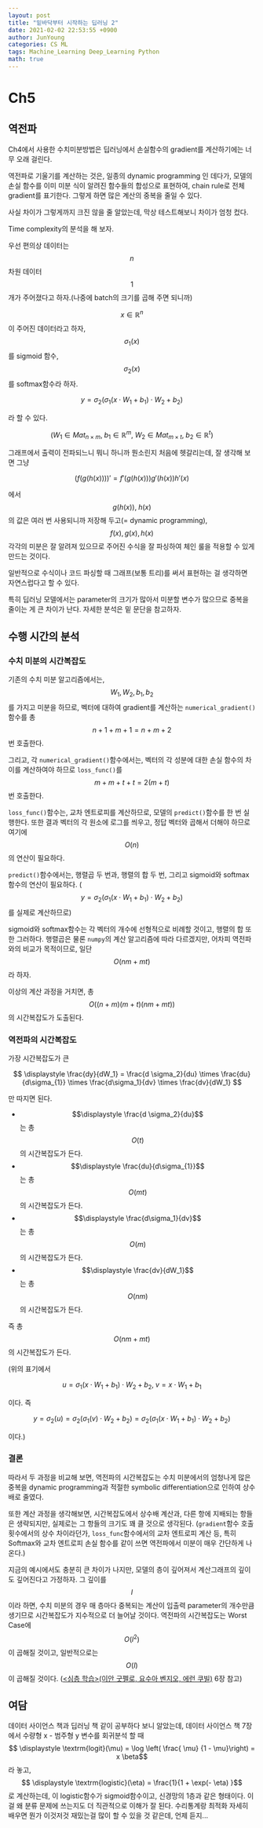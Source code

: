 ```yaml
---
layout: post
title: "밑바닥부터 시작하는 딥러닝 2"
date: 2021-02-02 22:53:55 +0900
author: JunYoung
categories: CS ML
tags: Machine_Learning Deep_Learning Python
math: true
---
```


# Ch5

## 역전파

Ch4에서 사용한 수치미분방법은 딥러닝에서 손실함수의 gradient를 계산하기에는 너무 오래 걸린다.

역전파로 기울기를 계산하는 것은, 일종의 dynamic programming 인 데다가, 모델의 손실 함수를
이미 미분 식이 알려진 함수들의 합성으로 표현하여, chain rule로 전체 gradient를 표기한다.
그렇게 하면 많은 계산의 중복을 줄일 수 있다.

사실 차이가 그렇게까지 크진 않을 줄 알았는데, 막상 테스트해보니 차이가 엄청 컸다.

Time complexity의 분석을 해 보자.

우선 편의상 데이터는 $$n$$차원 데이터 $$1$$개가 주어졌다고 하자.(나중에 batch의 크기를 곱해 주면 되니까)

$$x \in \mathbb{R}^n$$이 주어진 데이터라고 하자, $$ \sigma_1(x) $$를 sigmoid 함수,
$$\sigma_2(x)$$를 softmax함수라 하자.

$$
y = \sigma_{2} (\sigma_{1}(x \cdot W_1 + b_1) \cdot W_2 + b_2)
$$

라 할 수 있다.

$$
\left (W_1 \in Mat_{n \times m} , \; b_1 \in \mathbb{R}^m ,\; W_2 \in Mat_{m \times t}, \;b_2 \in \mathbb{R}^t\right)
$$

그래프에서 출력이 전파되느니 뭐니 하니까 뭔소린지 처음에 헷갈리는데,
잘 생각해 보면 그냥

$$
(f(g(h(x))))' = f'(g(h(x)))g'(h(x))h'(x)
$$

에서 $$g(h(x)),\; h(x)$$ 의 값은 여러 번 사용되니까 저장해 두고(= dynamic programming),
$$f(x), g(x), h(x)$$각각의 미분은 잘 알려져 있으므로 주어진 수식을 잘 파싱하여
체인 룰을 적용할 수 있게 만드는 것이다.

일반적으로 수식이나 코드 파싱할 때 그래프(보통 트리)를 써서 표현하는 걸 생각하면 자연스럽다고 할 수 있다.

특히 딥러닝 모델에서는 parameter의 크기가 많아서 미분할 변수가 많으므로 중복을 줄이는 게 큰 차이가 난다.
자세한 분석은 밑 문단을 참고하자.

## 수행 시간의 분석

### 수치 미분의 시간복잡도

기존의 수치 미분 알고리즘에서는,
$$ W_1, W_2, b_1 , b_2$$ 를 가지고 미분을 하므로, 벡터에 대하여 gradient를 계산하는 `numerical_gradient()`함수를
총 $$ n + 1 + m + 1 = n + m + 2 $$번 호출한다.

그리고, 각 `numerical_gradient()`함수에서는, 벡터의 각 성분에 대한
손실 함수의 차이를 계산하여야 하므로 `loss_func()`를
$$ m + m + t + t = 2(m + t)$$ 번 호출한다.

`loss_func()`함수는, 교차 엔트로피를 계산하므로, 모델의 `predict()`함수를 한 번 실행한다.
또한 결과 벡터의 각 원소에 로그를 씌우고, 정답 벡터와 곱해서 더해야 하므로 여기에 $$O(n)$$의 연산이 필요하다.

`predict()`함수에서는, 행렬곱 두 번과, 행렬의 합 두 번, 그리고 sigmoid와 softmax함수의 연산이 필요하다.
($$y = \sigma_{2} (\sigma_{1}(x \cdot W_1 + b_1) \cdot W_2 + b_2)$$를 실제로 계산하므로)

sigmoid와 softmax함수는 각 벡터의 개수에 선형적으로 비례할 것이고, 행렬의 합 또한 그러하다.
행렬곱은 물론 `numpy`의 계산 알고리즘에 따라 다르겠지만, 어차피 역전파와의 비교가 목적이므로,
일단 $$ O(nm + mt)$$라 하자.

이상의 계산 과정을 거치면, 총 $$O((n + m)(m + t)(nm + mt))$$의 시간복잡도가 도출된다.

### 역전파의 시간복잡도

가장 시간복잡도가 큰

$$
\displaystyle \frac{dy}{dW_1} = \frac{d \sigma_2}{du} \times \frac{du}{d\sigma_{1}} \times \frac{d\sigma_1}{dv} \times \frac{dv}{dW_1}
$$

만 따지면 된다.

- $$\displaystyle \frac{d \sigma_2}{du}$$ 는 총 $$ O(t) $$의 시간복잡도가 든다.
- $$\displaystyle \frac{du}{d\sigma_{1}}$$ 는 총 $$ O(mt) $$의 시간복잡도가 든다.
- $$\displaystyle \frac{d\sigma_1}{dv}$$ 는 총 $$ O(m) $$의 시간복잡도가 든다.
- $$\displaystyle \frac{dv}{dW_1}$$ 는 총 $$ O(nm) $$의 시간복잡도가 든다.

즉 총 $$O(nm + mt)$$의 시간복잡도가 든다.

(위의 표기에서

$$
\displaystyle  u = \sigma_1 (x \cdot W_1 + b_1) \cdot W_2 + b_2 ,\; v = x \cdot W_1 + b_1
$$

이다. 즉

$$
\displaystyle  y = \sigma_2(u)= \sigma_2(\sigma_1(v) \cdot W_2 + b_2) =\sigma_2(\sigma_1(x \cdot W_1 + b_1) \cdot W_2 + b_2)
$$

이다.)

### 결론

따라서 두 과정을 비교해 보면, 역전파의 시간복잡도는 수치 미분에서의 엄청나게 많은 중복을 dynamic programming과
적절한 symbolic differentiation으로 인하여 상수배로 줄였다.

또한 계산 과정을 생각해보면, 시간복잡도에서 상수배 계산과, 다른 항에 지배되는 항들은 생략되지만, 실제로는 그 항들의 크기도
꽤 클 것으로 생각된다. (`gradient`함수 호출 횟수에서의 상수 차이라던가, `loss_func`함수에서의 교차 엔트로피 계산 등, 특히 Softmax와 교차 엔트로피 손실 함수를 같이 쓰면
역전파에서 미분이 매우 간단하게 나온다.)

지금의 예시에서도 충분히 큰 차이가 나지만, 모델의 층이 깊어져서 계산그래프의 깊이도 깊어진다고 가정하자.
그 깊이를 $$l$$이라 하면, 수치 미분의 경우 매 층마다 중복되는 계산이 입출력 parameter의 개수만큼 생기므로
시간복잡도가 지수적으로 더 늘어날 것이다.
역전파의 시간복잡도는 Worst Case에 $$O(l^2)$$이 곱해질 것이고,
일반적으로는 $$O(l)$$이 곱해질 것이다.
(<a href ="https://www.deeplearningbook.org/">\<심층 학습\>(이안 굿펠로, 요수아 벤지오, 에런 쿠빌)</a> 6장 참고)

## 여담

데이터 사이언스 책과 딥러닝 책 같이 공부하다 보니 알았는데,
데이터 사이언스 책 7장에서 수량형 x - 범주형 y 변수를 회귀분석 할 때
$$ \displaystyle \textrm{logit}(\mu) = \log \left( \frac{ \mu} {1 - \mu}\right) = x \beta$$ 라 놓고,
$$ \displaystyle \textrm{logistic}(\eta) = \frac{1}{1 + \exp(- \eta) }$$로 계산하는데,
이 logistic함수가 sigmoid함수이고, 신경망의 1층과 같은 형태이다.
이걸 왜 분류 문제에 쓰는지도 더 직관적으로 이해가 잘 된다.
수리통계랑 최적화 자세히 배우면 뭔가 이것저것 재밌는걸 많이 할 수 있을 것 같은데, 언제 듣지...
